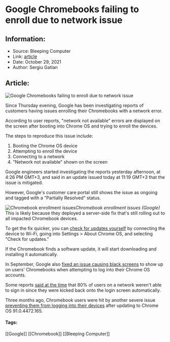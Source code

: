 # Google Chromebooks failing to enroll due to network issue
### 

## Information:
+ Source: Bleeping Computer
+ Link: [article](https://www.bleepingcomputer.com/news/security/google-chromebooks-failing-to-enroll-due-to-network-issue/)
+ Date: October 29, 2021
+ Author: Sergiu Gatlan


## Article:
![Google Chromebooks failing to enroll due to network issue](https://www.bleepstatic.com/content/hl-images/2021/10/29/Chromebook_Chrome_OS.jpg)


Since Thursday evening, Google has been investigating reports of customers having issues enrolling their Chromebooks with a network error.


According to user reports, "network not available" errors are displayed on the screen after booting into Chrome OS and trying to enroll the devices.


The steps to reproduce this issue include:


1. Booting the Chrome OS device
2. Attempting to enroll the device
3. Connecting to a network
4. "Network not available" shown on the screen


Google engineers started investigating the reports yesterday afternoon, at 4:26 PM GMT+3, and said in an update issued today at 11:19 GMT+3 that the issue is mitigated.


However, Google's customer care portal still shows the issue as ongoing and tagged with a "Partially Resolved" status.



![Chromebook enrollment issues](https://www.bleepstatic.com/images/news/u/1109292/2021/Chromebook_enrollment_issues.png)*Chromebook enrollment issues (Google)*
This is likely because they deployed a server-side fix that's still rolling out to all impacted Chromebook devices.


To get the fix quicker, you can [check for updates yourself](https://partnerdash.google.com/apps/simulator/chromebook#update-your-chromebook?l=en) by connecting the device to Wi-Fi, going into Settings > About Chrome OS, and selecting "Check for updates."


If the Chromebook finds a software update, it will start downloading and installing it automatically.


In September, Google also [fixed an issue causing black screens](https://www.bleepingcomputer.com/news/google/google-chromebook-bug-causes-black-screens-after-login/) to show up on users' Chromebooks when attempting to log into their Chrome OS accounts.


Some reports [said at the time](https://twitter.com/AlexHankel/status/1437829315400388611) that 80% of users on a network weren't able to sign in since they were kicked back onto the login screen automatically.


Three months ago, Chromebook users were hit by another severe issue [preventing them from logging into their devices](https://www.reddit.com/r/chromeos/comments/onlcus/update_it_seems_google_has_pulled_the_165_stable/) after updating to Chrome OS 91.0.4472.165.




#### Tags:
[[Google]] [[Chromebook]] [[Bleeping Computer]]
